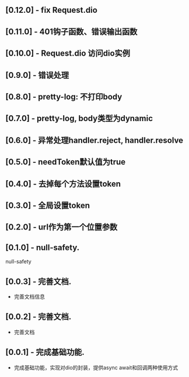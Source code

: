 ## [0.12.0] - fix Request.dio

## [0.11.0] - 401钩子函数、错误输出函数

## [0.10.0] - Request.dio 访问dio实例

## [0.9.0] - 错误处理

## [0.8.0] - pretty-log: 不打印body

## [0.7.0] - pretty-log, body类型为dynamic

## [0.6.0] - 异常处理handler.reject, handler.resolve

## [0.5.0] - needToken默认值为true


## [0.4.0] - 去掉每个方法设置token

## [0.3.0] - 全局设置token

## [0.2.0] - url作为第一个位置参数

## [0.1.0] - null-safety.

null-safety

## [0.0.3] - 完善文档.

* 完善文档信息
## [0.0.2] - 完善文档.

* 完善文档
## [0.0.1] - 完成基础功能.

* 完成基础功能，实现对dio的封装，提供async await和回调两种使用方式
